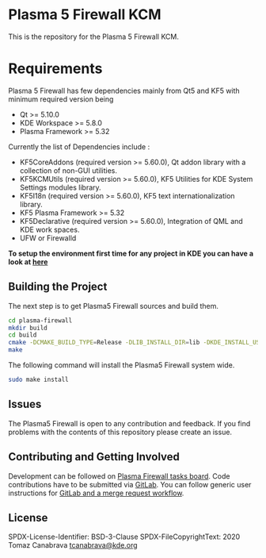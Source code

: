 # Plasma 5 Firewall KCM

This is the repository for the Plasma 5 Firewall KCM.

# Requirements
Plasma 5 Firewall has few dependencies mainly from Qt5 and KF5 with minimum required version being
- Qt                              >= 5.10.0
- KDE Workspace         >= 5.8.0
- Plasma Framework    >= 5.32

Currently the list of Dependencies include :
- KF5CoreAddons (required version >= 5.60.0), Qt addon library with a collection of non-GUI utilities.
-  KF5KCMUtils (required version >= 5.60.0), KF5 Utilities for KDE System Settings modules library.
- KF5I18n (required version >= 5.60.0), KF5 text internationalization library.
- KF5 Plasma Framework >= 5.32
-  KF5Declarative (required version >= 5.60.0), Integration of QML and KDE work spaces.
- UFW or Firewalld

**To setup the environment first time for any project in KDE you can have a look at [here](https://community.kde.org/Get_Involved/development)**



## Building the Project
The next step is to get Plasma5 Firewall sources and build them.

```bash
cd plasma-firewall
mkdir build
cd build
cmake -DCMAKE_BUILD_TYPE=Release -DLIB_INSTALL_DIR=lib -DKDE_INSTALL_USE_QT_SYS_PATHS=ON ../
make
```
The following command will install the Plasma5 Firewall system wide.

```bash
sudo make install
```
## Issues
The Plasma5 Firewall is open to any contribution and feedback. If you find problems with the contents of this repository please create an issue.

## Contributing and Getting Involved
Development can be followed on [Plasma Firewall tasks board](https://invent.kde.org/network/plasma-firewall/-/boards). Code contributions have to be submitted via [GitLab](https://invent.kde.org/network/plasma-firewall). You can follow generic user instructions for [GitLab and a merge request workflow](https://community.kde.org/Infrastructure/GitLab).

## License
SPDX-License-Identifier: BSD-3-Clause
SPDX-FileCopyrightText: 2020 Tomaz Canabrava tcanabrava@kde.org

